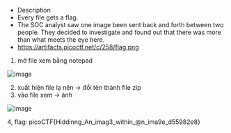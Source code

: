 - Description
- Every file gets a flag.
- The SOC analyst saw one image been sent back and forth between two people. They decided to investigate and found out that there was more than what meets the eye here.
- https://artifacts.picoctf.net/c/258/flag.png<br>

1. mở file xem bằng notepad<br>

![image](https://github.com/chaumoon/Forensics/assets/127403046/40121b6e-a209-4c66-aa64-be2f0d204cf4)<br>

2. xuất hiện file lạ nên -> đổi tên thành file zip<br>
3. vào file xem -> ảnh<br>

![image](https://github.com/chaumoon/Forensics/assets/127403046/873ec68d-8308-4f19-8764-81cbc3a2022f)<br>

4, flag: picoCTF{Hiddinng_An_imag3_within_@n_ima9e_d55982e8}

